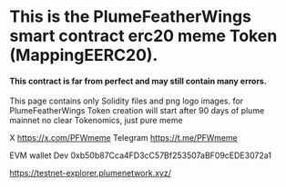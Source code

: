 # This is the PlumeFeatherWings smart contract erc20 meme Token (MappingEERC20).
#### This contract is far from perfect and may still contain many errors.  

This page contains only Solidity files and png logo images. 
for PlumeFeatherWings Token creation will start after 90 days of plume mainnet 
no clear Tokenomics, just pure meme


X https://x.com/PFWmeme
Telegram https://t.me/PFWmeme


EVM wallet Dev 0xb50b87Cca4FD3cC57Bf253507aBF09cEDE3072a1


https://testnet-explorer.plumenetwork.xyz/
